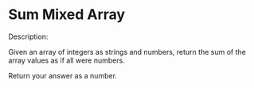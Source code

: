 # Sum Mixed Array
Description:

Given an array of integers as strings and numbers, return the sum of the array values as if all were numbers.

Return your answer as a number.